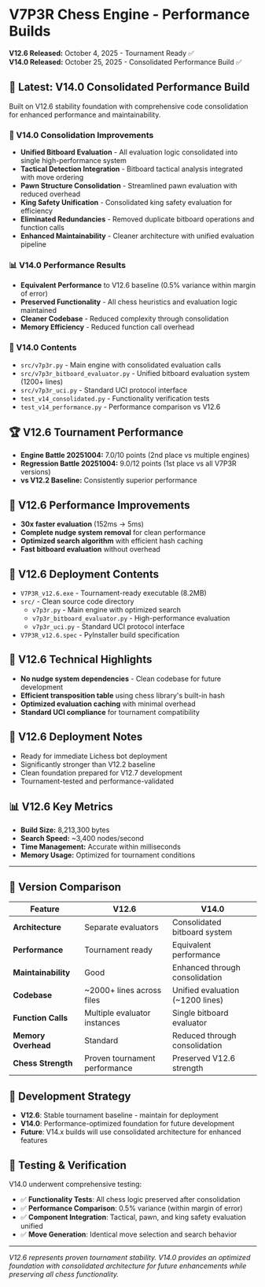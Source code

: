 # V7P3R Chess Engine - Performance Builds

**V12.6 Released:** October 4, 2025 - Tournament Ready ✅  
**V14.0 Released:** October 25, 2025 - Consolidated Performance Build ✅

## 🚀 Latest: V14.0 Consolidated Performance Build

Built on V12.6 stability foundation with comprehensive code consolidation for enhanced performance and maintainability.

### 🔧 V14.0 Consolidation Improvements
- **Unified Bitboard Evaluation** - All evaluation logic consolidated into single high-performance system
- **Tactical Detection Integration** - Bitboard tactical analysis integrated with move ordering
- **Pawn Structure Consolidation** - Streamlined pawn evaluation with reduced overhead
- **King Safety Unification** - Consolidated king safety evaluation for efficiency
- **Eliminated Redundancies** - Removed duplicate bitboard operations and function calls
- **Enhanced Maintainability** - Cleaner architecture with unified evaluation pipeline

### 📊 V14.0 Performance Results
- **Equivalent Performance** to V12.6 baseline (0.5% variance within margin of error)
- **Preserved Functionality** - All chess heuristics and evaluation logic maintained
- **Cleaner Codebase** - Reduced complexity through consolidation
- **Memory Efficiency** - Reduced function call overhead

### 📁 V14.0 Contents
- `src/v7p3r.py` - Main engine with consolidated evaluation calls
- `src/v7p3r_bitboard_evaluator.py` - Unified bitboard evaluation system (1200+ lines)
- `src/v7p3r_uci.py` - Standard UCI protocol interface
- `test_v14_consolidated.py` - Functionality verification tests
- `test_v14_performance.py` - Performance comparison vs V12.6

## 🏆 V12.6 Tournament Performance
- **Engine Battle 20251004:** 7.0/10 points (2nd place vs multiple engines)
- **Regression Battle 20251004:** 9.0/12 points (1st place vs all V7P3R versions)
- **vs V12.2 Baseline:** Consistently superior performance

## 🚀 V12.6 Performance Improvements
- **30x faster evaluation** (152ms → 5ms)
- **Complete nudge system removal** for clean performance
- **Optimized search algorithm** with efficient hash caching
- **Fast bitboard evaluation** without overhead

## 📁 V12.6 Deployment Contents
- `V7P3R_v12.6.exe` - Tournament-ready executable (8.2MB)
- `src/` - Clean source code directory
  - `v7p3r.py` - Main engine with optimized search
  - `v7p3r_bitboard_evaluator.py` - High-performance evaluation
  - `v7p3r_uci.py` - Standard UCI protocol interface
- `V7P3R_v12.6.spec` - PyInstaller build specification

## 🔧 V12.6 Technical Highlights
- **No nudge system dependencies** - Clean codebase for future development
- **Efficient transposition table** using chess library's built-in hash
- **Optimized evaluation caching** with minimal overhead
- **Standard UCI compliance** for tournament compatibility

## 🎯 V12.6 Deployment Notes
- Ready for immediate Lichess bot deployment
- Significantly stronger than V12.2 baseline
- Clean foundation prepared for V12.7 development
- Tournament-tested and performance-validated

## 📊 V12.6 Key Metrics
- **Build Size:** 8,213,300 bytes
- **Search Speed:** ~3,400 nodes/second
- **Time Management:** Accurate within milliseconds
- **Memory Usage:** Optimized for tournament conditions

---

## 🔄 Version Comparison

| Feature | V12.6 | V14.0 |
|---------|-------|--------|
| **Architecture** | Separate evaluators | Consolidated bitboard system |
| **Performance** | Tournament ready | Equivalent performance |
| **Maintainability** | Good | Enhanced through consolidation |
| **Codebase** | ~2000+ lines across files | Unified evaluation (~1200 lines) |
| **Function Calls** | Multiple evaluator instances | Single bitboard evaluator |
| **Memory Overhead** | Standard | Reduced through consolidation |
| **Chess Strength** | Proven tournament performance | Preserved V12.6 strength |

## 🎯 Development Strategy

- **V12.6**: Stable tournament baseline - maintain for deployment
- **V14.0**: Performance-optimized foundation for future development
- **Future**: V14.x builds will use consolidated architecture for enhanced features

## 🧪 Testing & Verification

V14.0 underwent comprehensive testing:
- ✅ **Functionality Tests**: All chess logic preserved after consolidation
- ✅ **Performance Comparison**: 0.5% variance (within margin of error)  
- ✅ **Component Integration**: Tactical, pawn, and king safety evaluation unified
- ✅ **Move Generation**: Identical move selection and search behavior

---
*V12.6 represents proven tournament stability. V14.0 provides an optimized foundation with consolidated architecture for future enhancements while preserving all chess functionality.*